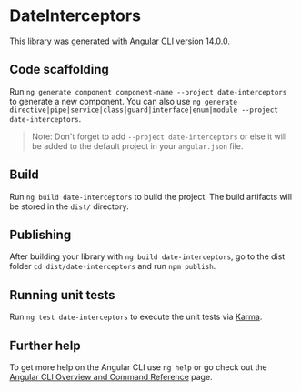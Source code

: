 # DateInterceptors

This library was generated with [Angular CLI](https://github.com/angular/angular-cli) version 14.0.0.

## Code scaffolding

Run `ng generate component component-name --project date-interceptors` to generate a new component. You can also use `ng generate directive|pipe|service|class|guard|interface|enum|module --project date-interceptors`.
> Note: Don't forget to add `--project date-interceptors` or else it will be added to the default project in your `angular.json` file. 

## Build

Run `ng build date-interceptors` to build the project. The build artifacts will be stored in the `dist/` directory.

## Publishing

After building your library with `ng build date-interceptors`, go to the dist folder `cd dist/date-interceptors` and run `npm publish`.

## Running unit tests

Run `ng test date-interceptors` to execute the unit tests via [Karma](https://karma-runner.github.io).

## Further help

To get more help on the Angular CLI use `ng help` or go check out the [Angular CLI Overview and Command Reference](https://angular.io/cli) page.
